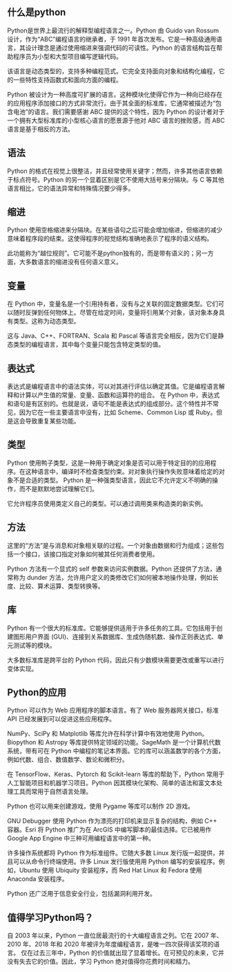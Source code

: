 ## 什么是python
Python是世界上最流行的解释型编程语言之一。Python 由 Guido van Rossum 设计，作为“ABC”编程语言的继承者，于 1991 年首次发布。它是一种高级通用语言，其设计理念是通过使用缩进来强调代码的可读性。Python 的语言结构旨在帮助程序员为小型和大型项目编写逻辑代码。

该语言是动态类型的，支持多种编程范式。它完全支持面向对象和结构化编程，它的一些特性支持函数式和面向方面的编程。

Python 被设计为一种高度可扩展的语言。这种模块化使得它作为一种向已经存在的应用程序添加接口的方式非常流行。由于其全面的标准库，它通常被描述为“包含电池”的语言。我们需要感谢 ABC 提供的这个特性，因为 Python 的设计者对于一个拥有大型标准库的小型核心语言的愿景源于他对 ABC 语言的挫败感，而 ABC 语言是基于相反的方法。

## 语法
Python 的格式在视觉上很整洁，并且经常使用关键字；然而，许多其他语言依赖于标点符号。Python 的另一个显着区别是它不使用大括号来分隔块。与 C 等其他语言相比，它的语法异常和特殊情况要少得多。

## 缩进
Python 使用空格缩进来分隔块。在某些语句之后可能会增加缩进，但缩进的减少意味着程序段的结束。这使得程序的视觉结构准确地表示了程序的语义结构。

此功能称为“越位规则”。它可能不是python独有的，而是带有语义的；另一方面，大多数语言的缩进没有任何语义意义。

## 变量
在 Python 中，变量名是一个引用持有者，没有与之关联的固定数据类型。它们可以随时反弹到任何物体上。尽管在给定时间，变量将引用某个对象，该对象本身具有类型。这称为动态类型。

这与 Java、C++、FORTRAN、Scala 和 Pascal 等语言完全相反，因为它们是静态类型的编程语言，其中每个变量只能包含特定类型的值。


## 表达式

表达式是编程语言中的语法实体，可以对其进行评估以确定其值。它是编程语言解释和计算以产生值的常量、变量、函数和运算符的组合。
在 Python 中，表达式和语句是有区别的。也就是说，语句不能是表达式的组成部分。这个特性并不常见，因为它在一些主要语言中没有，比如 Scheme、Common Lisp 或 Ruby。但是这会导致重复某些功能。

## 类型
Python 使用鸭子类型，这是一种用于确定对象是否可以用于特定目的的应用程序。在这种语言中，编译时不检查类型约束。对对象执行操作失败意味着给定的对象不是合适的类型。
Python 是一种强类型语言，因此它不允许定义不明确的操作，而不是默默地尝试理解它们。

它允许程序员使用类定义自己的类型。可以通过调用类来构造类的新实例。

## 方法
这里的“方法”是与消息和对象相关联的过程。一个对象由数据和行为组成；这些包括一个接口，该接口指定对象如何被其任何消费者使用。

Python 方法有一个显式的 self 参数来访问实例数据。Python 还提供了方法，通常称为 dunder 方法，允许用户定义的类修改它们如何被本地操作处理，例如长度、比较、算术运算、类型转换等。

## 库
Python 有一个很大的标准库。它能够提供适用于许多任务的工具。它包括用于创建图形用户界面 (GUI)、连接到关系数据库、生成伪随机数、操作正则表达式、单元测试等的模块。

大多数标准库是跨平台的 Python 代码，因此只有少数模块需要更改或重写以进行变体实现。

## Python的应用
Python 可以作为 Web 应用程序的脚本语言。有了 Web 服务器网关接口，标准 API 已经发展到可以促进这些应用程序。

NumPy、SciPy 和 Matplotlib 等库允许在科学计算中有效地使用 Python。Biopython 和 Astropy 等库提供特定领域的功能。SageMath 是一个计算机代数系统，带有可在 Python 中编程的笔记本界面。它的库可以涵盖数学的各个方面，例如代数、组合、数值数学、数论和微积分。

在 TensorFlow、Keras、Pytorch 和 Scikit-learn 等库的帮助下，Python 常用于人工智能项目和机器学习项目。Python 因其模块化架构、简单的语法和富文本处理工具而常用于自然语言处理。

Python 也可以用来创建游戏，使用 Pygame 等库可以制作 2D 游戏。

GNU Debugger 使用 Python 作为漂亮的打印机来显示复杂的结构，例如 C++ 容器。Esri 将 Python 推广为在 ArcGIS 中编写脚本的最佳选择。它已被用作 Google App Engine 中三种可用编程语言中的第一种。

许多操作系统都将 Python 作为标准组件。它随大多数 Linux 发行版一起提供，并且可以从命令行终端使用。许多 Linux 发行版使用用 Python 编写的安装程序。例如，Ubuntu 使用 Ubiquity 安装程序，而 Red Hat Linux 和 Fedora 使用 Anaconda 安装程序。

Python 还广泛用于信息安全行业，包括漏洞利用开发。

## 值得学习Python吗？
自 2003 年以来，Python 一直位居最流行的十大编程语言之列。它在 2007 年、2010 年、2018 年和 2020 年被评为年度编程语言，是唯一四次获得该奖项的语言。
仅在过去三年中，Python 的价值就出现了显着增长。在可预见的未来，它并没有失去它的价值。因此，学习 Python 绝对值得你花费时间和精力。


